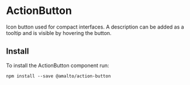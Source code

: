 # ActionButton

Icon button used for compact interfaces. A description can be added as a tooltip and is visible by hovering the button.

## Install
To install the ActionButton component run:
```terminal
npm install --save @amalto/action-button
```